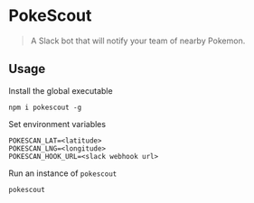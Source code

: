 # PokeScout

> A Slack bot that will notify your team of nearby Pokemon.

## Usage

Install the global executable
```
npm i pokescout -g
```

Set environment variables
```
POKESCAN_LAT=<latitude>
POKESCAN_LNG=<longitude>
POKESCAN_HOOK_URL=<slack webhook url>
```

Run an instance of `pokescout`
```
pokescout
```
